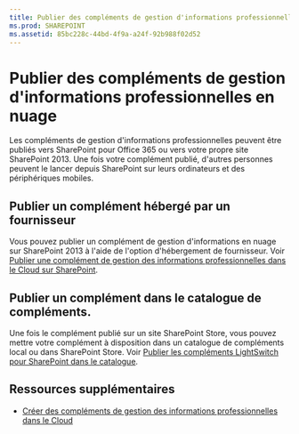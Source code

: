 ```yaml
---
title: Publier des compléments de gestion d'informations professionnelles en nuage
ms.prod: SHAREPOINT
ms.assetid: 85bc228c-44bd-4f9a-a24f-92b988f02d52
---
```



# Publier des compléments de gestion d'informations professionnelles en nuage
Les compléments de gestion d'informations professionnelles peuvent être publiés vers SharePoint pour Office 365 ou vers votre propre site SharePoint 2013. Une fois votre complément publié, d'autres personnes peuvent le lancer depuis SharePoint sur leurs ordinateurs et des périphériques mobiles.
## Publier un complément hébergé par un fournisseur

Vous pouvez publier un complément de gestion d'informations en nuage sur SharePoint 2013 à l'aide de l'option d'hébergement de fournisseur. Voir  [Publier une complément de gestion des informations professionnelles dans le Cloud sur SharePoint](publish-a-cloud-business-add-in-to-sharepoint.md).
  
    
    

## Publier un complément dans le catalogue de compléments.

Une fois le complément publié sur un site SharePoint Store, vous pouvez mettre votre complément à disposition dans un catalogue de compléments local ou dans SharePoint Store. Voir  [Publier les compléments LightSwitch pour SharePoint dans le catalogue](http://blogs.msdn.com/b/lightswitch/archive/2013/04/29/publishing-lightswitch-apps-for-sharepoint-to-the-catalog.aspx). 
  
    
    

## Ressources supplémentaires
<a name="bk_addresources"> </a>


-  [Créer des compléments de gestion des informations professionnelles dans le Cloud](create-cloud-business-add-ins.md)
    
  

